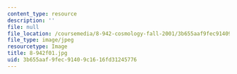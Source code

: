 ```yaml
---
content_type: resource
description: ''
file: null
file_location: /coursemedia/8-942-cosmology-fall-2001/3b655aaf9fec91409c1616fd31245776_8-942f01.jpg
file_type: image/jpeg
resourcetype: Image
title: 8-942f01.jpg
uid: 3b655aaf-9fec-9140-9c16-16fd31245776
---
```

